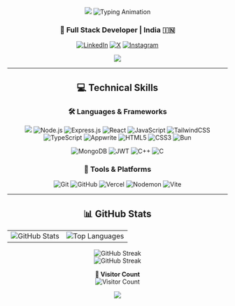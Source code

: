 <div align="center">

<img src="https://capsule-render.vercel.app/api?type=waving&color=00BFFF&height=100&section=header"/>

<img src="https://readme-typing-svg.herokuapp.com?font=Poppins&weight=600&size=40&pause=900&color=00BFFF&center=true&vCenter=true&width=800&height=100&lines=Hi+%F0%9F%91%8B,+I'm+Raj+Dutta!;Full+Stack+Developer+%7C+Problem+Solver;Lifelong+Learner+%7C+Tech+Enthusiast" alt="Typing Animation" />

<h3>🚀 Full Stack Developer | India 🇮🇳</h3>

<p>
  <a href="https://linkedin.com/in/rajdutta062005"><img src="https://img.shields.io/badge/LinkedIn-%230077B5.svg?style=for-the-badge&logo=linkedin&logoColor=white" alt="LinkedIn"/></a>
  <a href="https://x.com/RajDutta2005"><img src="https://img.shields.io/badge/X-black.svg?style=for-the-badge&logo=X&logoColor=white" alt="X"/></a>
  <a href="https://instagram.com/raj_rd_001"><img src="https://img.shields.io/badge/Instagram-%23E4405F.svg?style=for-the-badge&logo=Instagram&logoColor=white" alt="Instagram"/></a>
</p>

<img src="https://user-images.githubusercontent.com/74038190/213910845-af37a709-8995-40d6-be59-724526e3c3d7.gif" />


---

<h2>💻 Technical Skills</h2>

<h3>🛠️ Languages & Frameworks</h3>
<p align="center">
 <img src="https://img.shields.io/badge/Next-black?style=for-the-badge&logo=next.js&logoColor=white" />
  <img
src="https://img.shields.io/badge/Node.js-6DA55F?style=for-the-badge&logo=node.js&logoColor=white" alt="Node.js" />
  <img src="https://img.shields.io/badge/Express.js-%23404d59.svg?style=for-the-badge&logo=express&logoColor=%2361DAFB" alt="Express.js" />
  <img src="https://img.shields.io/badge/React-%2320232a.svg?style=for-the-badge&logo=react&logoColor=%2361DAFB" alt="React" />
  <img src="https://img.shields.io/badge/JavaScript-%23323330.svg?style=for-the-badge&logo=javascript&logoColor=%23F7DF1E" alt="JavaScript" />
  <img src="https://img.shields.io/badge/tailwindcss-%2338B2AC.svg?style=for-the-badge&logo=tailwind-css&logoColor=white" alt="TailwindCSS"/>
  <img src="https://img.shields.io/badge/typescript-%23007ACC.svg?style=for-the-badge&logo=typescript&logoColor=white" alt="TypeScript"/>
  <img src="https://img.shields.io/badge/Appwrite-%23FD366E.svg?style=for-the-badge&logo=appwrite&logoColor=white" alt="Appwrite"/>
  <img src="https://img.shields.io/badge/HTML5-%23E34F26.svg?style=for-the-badge&logo=html5&logoColor=white" alt="HTML5" />
  <img src="https://img.shields.io/badge/CSS3-%231572B6.svg?style=for-the-badge&logo=css3&logoColor=white" alt="CSS3" />
  <img src="https://img.shields.io/badge/Bun-%23000000.svg?style=for-the-badge&logo=bun&logoColor=white" alt="Bun" />
</p>
<p align="center">
  <img src="https://img.shields.io/badge/MongoDB-%234ea94b.svg?style=for-the-badge&logo=mongodb&logoColor=white" alt="MongoDB" />
  <img src="https://img.shields.io/badge/JWT-black?style=for-the-badge&logo=JSON%20web%20tokens" alt="JWT" />
  <img src="https://img.shields.io/badge/C++-%2300599C.svg?style=for-the-badge&logo=c%2B%2B&logoColor=white" alt="C++" />
  <img src="https://img.shields.io/badge/C-%2300599C.svg?style=for-the-badge&logo=c&logoColor=white" alt="C" />
</p>

<h3>🔧 Tools & Platforms</h3>
<p align="center">
  <img src="https://img.shields.io/badge/Git-%23F05033.svg?style=for-the-badge&logo=git&logoColor=white" alt="Git" />
  <img src="https://img.shields.io/badge/GitHub-%23121011.svg?style=for-the-badge&logo=github&logoColor=white" alt="GitHub" />
  <img src="https://img.shields.io/badge/Vercel-%23000000.svg?style=for-the-badge&logo=vercel&logoColor=white" alt="Vercel" />
  <img src="https://img.shields.io/badge/Nodemon-%23323330.svg?style=for-the-badge&logo=nodemon&logoColor=BBDEAD" alt="Nodemon" />
  <img src="https://img.shields.io/badge/Vite-%23646CFF.svg?style=for-the-badge&logo=vite&logoColor=white" alt="Vite" />
</p>

---

<h2>📊 GitHub Stats</h2>

<table align="center">
  <tr>
    <td>
      <img src="https://github-readme-stats.vercel.app/api?username=Dutta2005&theme=radical&hide_border=false&include_all_commits=true&count_private=true" alt="GitHub Stats" />
    </td>
    <td>
      <img src="https://github-readme-stats.vercel.app/api/top-langs/?username=Dutta2005&theme=radical&hide_border=false&layout=compact" alt="Top Languages" />
    </td>
  </tr>
</table>

<img src="https://streak-stats.demolab.com/?user=Dutta2005&theme=codeSTACKr&hide_border=false" alt="GitHub Streak" />

<br>

<img src="http://github-profile-summary-cards.vercel.app/api/cards/profile-details?username=Dutta2005&theme=vision_friendly_dark" alt="GitHub Streak"/>

<br>

<p align="center">
  <b>👥 Visitor Count</b><br>
  <img src="https://profile-counter.glitch.me/Dutta2005/count.svg" alt="Visitor Count" />
</p>

<img src="https://capsule-render.vercel.app/api?type=waving&color=00BFFF&height=100&section=footer"/>

</div>
